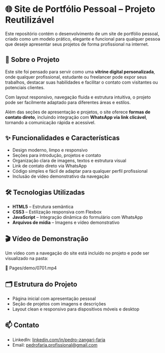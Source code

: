 # 🌐 Site de Portfólio Pessoal – Projeto Reutilizável

Este repositório contém o desenvolvimento de um site de portfólio pessoal, criado como um modelo prático, elegante e funcional para qualquer pessoa que deseje apresentar seus projetos de forma profissional na internet.

## 📌 Sobre o Projeto

Este site foi pensado para servir como uma **vitrine digital personalizada**, onde qualquer profissional, estudante ou freelancer pode expor seus trabalhos, destacar suas habilidades e facilitar o contato com visitantes ou potenciais clientes.

Com layout responsivo, navegação fluida e estrutura intuitiva, o projeto pode ser facilmente adaptado para diferentes áreas e estilos.

Além das seções de apresentação e projetos, o site oferece **formas de contato direto**, incluindo integração com **WhatsApp via link clicável**, tornando a comunicação rápida e acessível.

## ✨ Funcionalidades e Características

- Design moderno, limpo e responsivo
- Seções para introdução, projetos e contato
- Organização clara de imagens, textos e estrutura visual
- Link de contato direto via WhatsApp
- Código simples e fácil de adaptar para qualquer perfil profissional
- Inclusão de vídeo demonstrativo da navegação

## 🛠️ Tecnologias Utilizadas

- **HTML5** – Estrutura semântica
- **CSS3** – Estilização responsiva com Flexbox
- **JavaScript** – Integração dinâmica do formulário com WhatsApp
- **Arquivos de mídia** – Imagens e vídeo demonstrativo

## 🎬 Vídeo de Demonstração

Um vídeo com a navegação do site está incluído no projeto e pode ser visualizado na pasta:

📁 Pages/demo/0701.mp4

## 🗂️ Estrutura do Projeto
- Página inicial com apresentação pessoal
- Seção de projetos com imagens e descrições
- Layout clean e responsivo para dispositivos móveis e desktop

## 📫 Contato
- LinkedIn: [linkedin.com/in/pedro-zangari-faria](https://www.linkedin.com/in/pedro-zangari-faria-69110b2b6/)
- Email: pedrofaria.profissional@gmail.com

